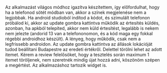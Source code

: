 Az alkalmazást világos módhoz igazítva készítettem, így előfordulhat, hogy ha a telefonod sötét módban van, akkor a színek megjelenése nem a legjobbak.
Ha android studioból indítod a kódot, és szimulált telefonon próbálod ki, akkor az update gombra kattintva működik az értesítés küldés, azonban, ha apkból telepíted, akkor nem küld értesítést,
legalább is nekem nem jelezte (andorid 13 van a telefononomon, és a kód maga egy fokkal régebbi androidhoz készült). A lényeg, hogy működik, csak nem a legfrissebb androidon.
Az update gombra kattintva az állások lokációját tudod beállítani Budapestre az eredeti értékről. Delettel törölni lehet az adott itemet. Kérem a review felelősöket, hogy a tesztelés során maximum 1
itemet töröljenek, nem szeretnék mindig újat hozzá adni, köszönöm szépen a megértést. Az alkalmazáshoz tartozik widget is.
